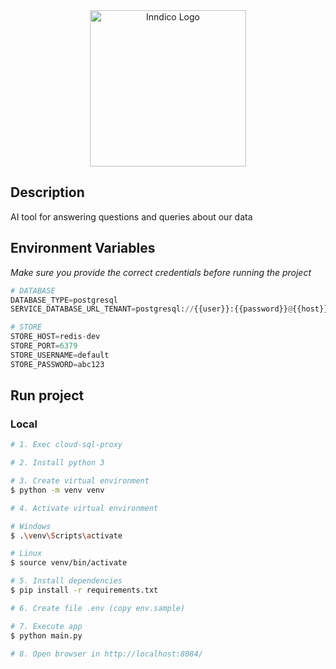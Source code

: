 <div align="center">
  <a style="vertical-align: middle;" href="https://simpliroute.com/" target="blank">
    <img src="https://simpliroute.com/_next/image?url=%2F_next%2Fstatic%2Fmedia%2FLogoSimpliRoute.ae5a87d3.png&w=256&q=100" width="250" alt="Inndico Logo" />
  </a>
  
</div>


## Description

AI tool for answering questions and queries about our data

## Environment Variables

_Make sure you provide the correct credentials before running the project_

```python
# DATABASE
DATABASE_TYPE=postgresql
SERVICE_DATABASE_URL_TENANT=postgresql://{{user}}:{{password}}@{{host}}:{{port}}/{{database}}

# STORE
STORE_HOST=redis-dev
STORE_PORT=6379
STORE_USERNAME=default
STORE_PASSWORD=abc123
```

## Run project

### Local

```bash
# 1. Exec cloud-sql-proxy

# 2. Install python 3

# 3. Create virtual environment
$ python -m venv venv

# 4. Activate virtual environment

# Windows
$ .\venv\Scripts\activate

# Linux
$ source venv/bin/activate

# 5. Install dependencies
$ pip install -r requirements.txt

# 6. Create file .env (copy env.sample)

# 7. Execute app
$ python main.py

# 8. Open browser in http://localhost:8084/
```
